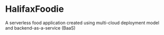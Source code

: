 # HalifaxFoodie
A serverless food application created using multi-cloud deployment model and backend-as-a-service (BaaS)
